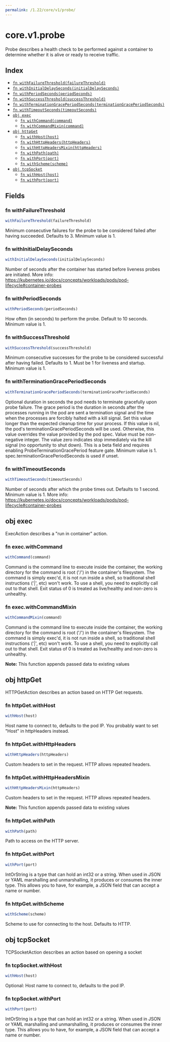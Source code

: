 ```yaml
---
permalink: /1.22/core/v1/probe/
---
```


# core.v1.probe

Probe describes a health check to be performed against a container to determine whether it is alive or ready to receive traffic.

## Index

* [`fn withFailureThreshold(failureThreshold)`](#fn-withfailurethreshold)
* [`fn withInitialDelaySeconds(initialDelaySeconds)`](#fn-withinitialdelayseconds)
* [`fn withPeriodSeconds(periodSeconds)`](#fn-withperiodseconds)
* [`fn withSuccessThreshold(successThreshold)`](#fn-withsuccessthreshold)
* [`fn withTerminationGracePeriodSeconds(terminationGracePeriodSeconds)`](#fn-withterminationgraceperiodseconds)
* [`fn withTimeoutSeconds(timeoutSeconds)`](#fn-withtimeoutseconds)
* [`obj exec`](#obj-exec)
  * [`fn withCommand(command)`](#fn-execwithcommand)
  * [`fn withCommandMixin(command)`](#fn-execwithcommandmixin)
* [`obj httpGet`](#obj-httpget)
  * [`fn withHost(host)`](#fn-httpgetwithhost)
  * [`fn withHttpHeaders(httpHeaders)`](#fn-httpgetwithhttpheaders)
  * [`fn withHttpHeadersMixin(httpHeaders)`](#fn-httpgetwithhttpheadersmixin)
  * [`fn withPath(path)`](#fn-httpgetwithpath)
  * [`fn withPort(port)`](#fn-httpgetwithport)
  * [`fn withScheme(scheme)`](#fn-httpgetwithscheme)
* [`obj tcpSocket`](#obj-tcpsocket)
  * [`fn withHost(host)`](#fn-tcpsocketwithhost)
  * [`fn withPort(port)`](#fn-tcpsocketwithport)

## Fields

### fn withFailureThreshold

```ts
withFailureThreshold(failureThreshold)
```

Minimum consecutive failures for the probe to be considered failed after having succeeded. Defaults to 3. Minimum value is 1.

### fn withInitialDelaySeconds

```ts
withInitialDelaySeconds(initialDelaySeconds)
```

Number of seconds after the container has started before liveness probes are initiated. More info: https://kubernetes.io/docs/concepts/workloads/pods/pod-lifecycle#container-probes

### fn withPeriodSeconds

```ts
withPeriodSeconds(periodSeconds)
```

How often (in seconds) to perform the probe. Default to 10 seconds. Minimum value is 1.

### fn withSuccessThreshold

```ts
withSuccessThreshold(successThreshold)
```

Minimum consecutive successes for the probe to be considered successful after having failed. Defaults to 1. Must be 1 for liveness and startup. Minimum value is 1.

### fn withTerminationGracePeriodSeconds

```ts
withTerminationGracePeriodSeconds(terminationGracePeriodSeconds)
```

Optional duration in seconds the pod needs to terminate gracefully upon probe failure. The grace period is the duration in seconds after the processes running in the pod are sent a termination signal and the time when the processes are forcibly halted with a kill signal. Set this value longer than the expected cleanup time for your process. If this value is nil, the pod's terminationGracePeriodSeconds will be used. Otherwise, this value overrides the value provided by the pod spec. Value must be non-negative integer. The value zero indicates stop immediately via the kill signal (no opportunity to shut down). This is a beta field and requires enabling ProbeTerminationGracePeriod feature gate. Minimum value is 1. spec.terminationGracePeriodSeconds is used if unset.

### fn withTimeoutSeconds

```ts
withTimeoutSeconds(timeoutSeconds)
```

Number of seconds after which the probe times out. Defaults to 1 second. Minimum value is 1. More info: https://kubernetes.io/docs/concepts/workloads/pods/pod-lifecycle#container-probes

## obj exec

ExecAction describes a "run in container" action.

### fn exec.withCommand

```ts
withCommand(command)
```

Command is the command line to execute inside the container, the working directory for the command  is root ('/') in the container's filesystem. The command is simply exec'd, it is not run inside a shell, so traditional shell instructions ('|', etc) won't work. To use a shell, you need to explicitly call out to that shell. Exit status of 0 is treated as live/healthy and non-zero is unhealthy.

### fn exec.withCommandMixin

```ts
withCommandMixin(command)
```

Command is the command line to execute inside the container, the working directory for the command  is root ('/') in the container's filesystem. The command is simply exec'd, it is not run inside a shell, so traditional shell instructions ('|', etc) won't work. To use a shell, you need to explicitly call out to that shell. Exit status of 0 is treated as live/healthy and non-zero is unhealthy.

**Note:** This function appends passed data to existing values

## obj httpGet

HTTPGetAction describes an action based on HTTP Get requests.

### fn httpGet.withHost

```ts
withHost(host)
```

Host name to connect to, defaults to the pod IP. You probably want to set "Host" in httpHeaders instead.

### fn httpGet.withHttpHeaders

```ts
withHttpHeaders(httpHeaders)
```

Custom headers to set in the request. HTTP allows repeated headers.

### fn httpGet.withHttpHeadersMixin

```ts
withHttpHeadersMixin(httpHeaders)
```

Custom headers to set in the request. HTTP allows repeated headers.

**Note:** This function appends passed data to existing values

### fn httpGet.withPath

```ts
withPath(path)
```

Path to access on the HTTP server.

### fn httpGet.withPort

```ts
withPort(port)
```

IntOrString is a type that can hold an int32 or a string.  When used in JSON or YAML marshalling and unmarshalling, it produces or consumes the inner type.  This allows you to have, for example, a JSON field that can accept a name or number.

### fn httpGet.withScheme

```ts
withScheme(scheme)
```

Scheme to use for connecting to the host. Defaults to HTTP.

## obj tcpSocket

TCPSocketAction describes an action based on opening a socket

### fn tcpSocket.withHost

```ts
withHost(host)
```

Optional: Host name to connect to, defaults to the pod IP.

### fn tcpSocket.withPort

```ts
withPort(port)
```

IntOrString is a type that can hold an int32 or a string.  When used in JSON or YAML marshalling and unmarshalling, it produces or consumes the inner type.  This allows you to have, for example, a JSON field that can accept a name or number.